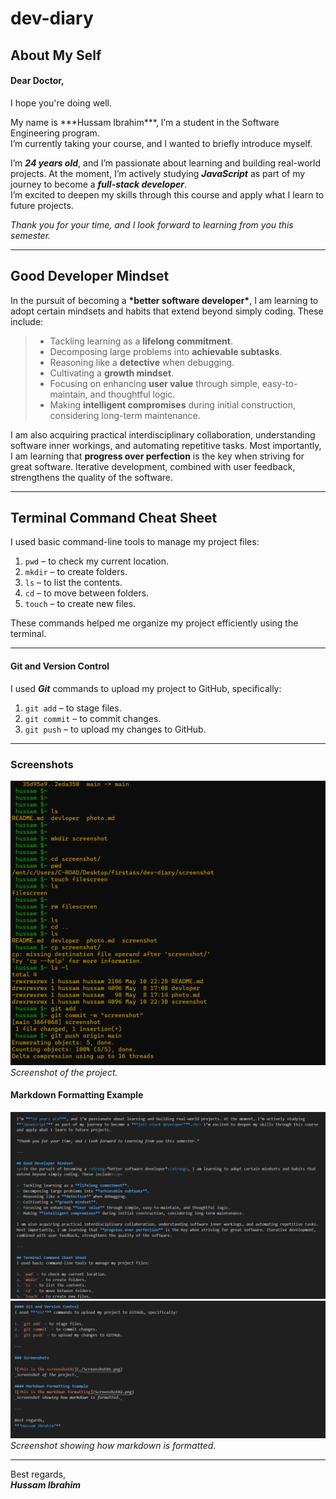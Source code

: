 # dev-diary

## About My Self
#### Dear Doctor,  
I hope you're doing well.

<p>My name is ***Hussam Ibrahim***, I’m a student in the Software Engineering program.<br> I’m currently taking your course, and I wanted to briefly introduce myself.</p>

I’m ***24 years old***, and I’m passionate about learning and building real-world projects. At the moment, I’m actively studying ***JavaScript*** as part of my journey to become a ***full-stack developer***.<br> I’m excited to deepen my skills through this course and apply what I learn to future projects.

*Thank you for your time, and I look forward to learning from you this semester.*

---

## Good Developer Mindset
<p>In the pursuit of becoming a <strong>*better software developer*</strong>, I am learning to adopt certain mindsets and habits that extend beyond simply coding. These include:</p>

>- Tackling learning as a **lifelong commitment**.
>- Decomposing large problems into **achievable subtasks**.
>- Reasoning like a **detective** when debugging.
>- Cultivating a **growth mindset**.
>- Focusing on enhancing **user value** through simple, easy-to-maintain, and thoughtful logic.
>- Making **intelligent compromises** during initial construction, considering long-term maintenance.

I am also acquiring practical interdisciplinary collaboration, understanding software inner workings, and automating repetitive tasks. Most importantly, I am learning that **progress over perfection** is the key when striving for great software. Iterative development, combined with user feedback, strengthens the quality of the software.

---

## Terminal Command Cheat Sheet
I used basic command-line tools to manage my project files:

1. `pwd` – to check my current location.
2. `mkdir` – to create folders.
3. `ls` – to list the contents.
4. `cd` – to move between folders.
5. `touch` – to create new files.

These commands helped me organize my project efficiently using the terminal.

---

#### Git and Version Control
I used ***Git*** commands to upload my project to GitHub, specifically:

1. `git add` – to stage files.
2. `git commit` – to commit changes.
3. `git push` – to upload my changes to GitHub.

---

### Screenshots

![This is the screenshot01](./Screenshot01.png)  
_Screenshot of the project._

#### Markdown Formatting Example
![This is the markdown formatting](Screenshot02.png)  
![This is the markdown formatting](Screenshot03.png)  
*Screenshot showing how markdown is formatted.*

---

Best regards,  
***Hussam Ibrahim***
